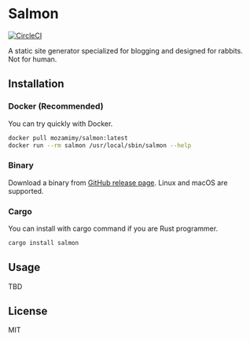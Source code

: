 # Salmon

[![CircleCI](https://circleci.com/gh/mozamimy/salmon.svg?style=svg)](https://circleci.com/gh/mozamimy/salmon)

A static site generator specialized for blogging and designed for rabbits. Not for human.

## Installation

### Docker (Recommended)

You can try quickly with Docker.

```sh
docker pull mozamimy/salmon:latest
docker run --rm salmon /usr/local/sbin/salmon --help
```

### Binary

Download a binary from [GitHub release page](https://github.com/mozamimy/salmon/releases). Linux and macOS are supported.

### Cargo

You can install with cargo command if you are Rust programmer.

```sh
cargo install salmon
```

## Usage

TBD

## License

MIT
